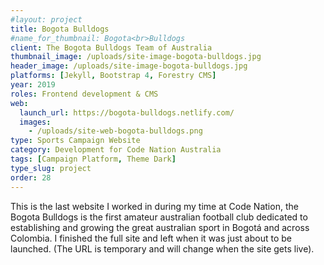 ```yaml
---
#layout: project
title: Bogota Bulldogs
#name_for_thumbnail: Bogota<br>Bulldogs
client: The Bogota Bulldogs Team of Australia
thumbnail_image: /uploads/site-image-bogota-bulldogs.jpg
header_image: /uploads/site-image-bogota-bulldogs.jpg
platforms: [Jekyll, Bootstrap 4, Forestry CMS]
year: 2019
roles: Frontend development & CMS
web:
  launch_url: https://bogota-bulldogs.netlify.com/
  images:
    - /uploads/site-web-bogota-bulldogs.png
type: Sports Campaign Website
category: Development for Code Nation Australia
tags: [Campaign Platform, Theme Dark]
type_slug: project
order: 28
---
```


This is the last website I worked in during my time at Code Nation, the Bogota Bulldogs is the first amateur australian football club dedicated to establishing and growing the great australian sport in Bogotá and across Colombia. I finished the full site and left when it was just about to be launched. (The URL is temporary and will change when the site gets live).
